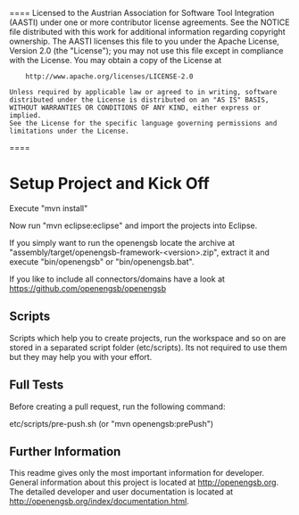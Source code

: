 ====
    Licensed to the Austrian Association for Software Tool Integration (AASTI)
    under one or more contributor license agreements. See the NOTICE file
    distributed with this work for additional information regarding copyright
    ownership. The AASTI licenses this file to you under the Apache License,
    Version 2.0 (the "License"); you may not use this file except in compliance
    with the License. You may obtain a copy of the License at

        http://www.apache.org/licenses/LICENSE-2.0

    Unless required by applicable law or agreed to in writing, software
    distributed under the License is distributed on an "AS IS" BASIS,
    WITHOUT WARRANTIES OR CONDITIONS OF ANY KIND, either express or implied.
    See the License for the specific language governing permissions and
    limitations under the License.
====

Setup Project and Kick Off
==========================
Execute "mvn install"

Now run "mvn eclipse:eclipse" and import the projects into Eclipse.

If you simply want to run the openengsb locate the archive at "assembly/target/openengsb-framework-\<version\>.zip",
extract it and execute "bin/openengsb" or "bin/openengsb.bat".

If you like to include all connectors/domains have a look at https://github.com/openengsb/openengsb

Scripts
-------
Scripts which help you to create projects, run the workspace and so on are stored in a separated script folder (etc/scripts). Its not required to use them but they may help you with your effort.

Full Tests
----------
Before creating a pull request, run the following command:

etc/scripts/pre-push.sh (or "mvn openengsb:prePush")

Further Information
-------------------
This readme gives only the most important information for developer. General information about this project is located
at http://openengsb.org.
The detailed developer and user documentation is located at http://openengsb.org/index/documentation.html.

